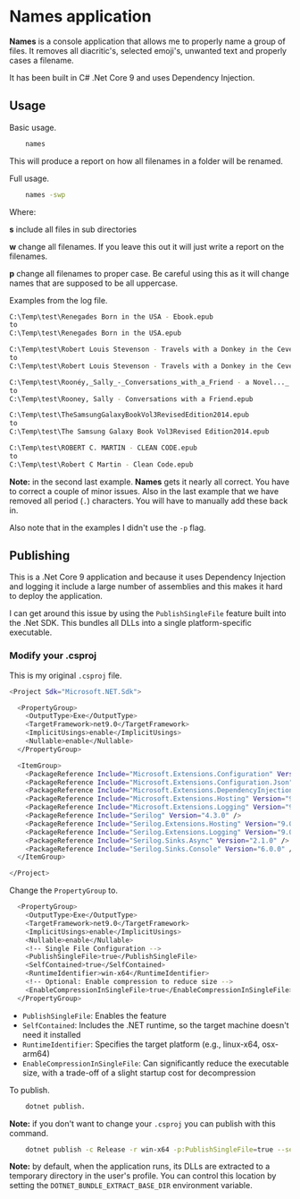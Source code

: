 # Names application

**Names** is a console application that allows me to properly name a group of files. It removes all diacritic's, selected emoji's, unwanted text and properly cases a filename.

It has been built in C# .Net Core 9 and uses Dependency Injection.

## Usage

Basic usage.

```bash
    names
```

This will produce a report on how all filenames in a folder will be renamed.

Full usage.

```bash
    names -swp
```

Where:

**s** include all files in sub directories

**w** change all filenames. If you leave this out it will just write a report on the filenames.

**p** change all filenames to proper case. Be careful using this as it will change names that are supposed to be all uppercase.

Examples from the log file.

```bash
C:\Temp\test\Renegades Born in the USA - Ebook.epub
to
C:\Temp\test\Renegades Born in the USA.epub

C:\Temp\test\Robert Louis Stevenson - Travels with a Donkey in the Cevennes sanet.st.epub
to
C:\Temp\test\Robert Louis Stevenson - Travels with a Donkey in the Cevennes.epub

C:\Temp\test\Roonéy,_Sally_-_Conversations_with_a_Friend - a Novel..._ .epub
to
C:\Temp\test\Rooney, Sally - Conversations with a Friend.epub

C:\Temp\test\TheSamsungGalaxyBookVol3RevisedEdition2014.epub
to
C:\Temp\test\The Samsung Galaxy Book Vol3Revised Edition2014.epub

C:\Temp\test\ROBERT C. MARTIN - CLEAN CODE.epub
to
C:\Temp\test\Robert C Martin - Clean Code.epub
```

**Note:** in the second last example. **Names** gets it nearly all correct. You have to correct a couple of minor issues. Also in the last example that we have removed all period (``.``) characters. You will have to manually add these back in.

Also note that in the examples I didn't use the ``-p`` flag.

## Publishing

This is a .Net Core 9 application and because it uses Dependency Injection and logging it include a large number of assemblies and this makes it hard to deploy the application.

I can get around this issue by using the ``PublishSingleFile`` feature built into the .Net SDK. This bundles all DLLs into a single platform-specific executable.

### Modify your .csproj

This is my original ``.csproj`` file.

```bash
<Project Sdk="Microsoft.NET.Sdk">

  <PropertyGroup>
    <OutputType>Exe</OutputType>
    <TargetFramework>net9.0</TargetFramework>
    <ImplicitUsings>enable</ImplicitUsings>
    <Nullable>enable</Nullable>
  </PropertyGroup>

  <ItemGroup>
    <PackageReference Include="Microsoft.Extensions.Configuration" Version="9.0.9" />
    <PackageReference Include="Microsoft.Extensions.Configuration.Json" Version="9.0.9" />
    <PackageReference Include="Microsoft.Extensions.DependencyInjection" Version="9.0.9" />
    <PackageReference Include="Microsoft.Extensions.Hosting" Version="9.0.9" />
    <PackageReference Include="Microsoft.Extensions.Logging" Version="9.0.9" />
    <PackageReference Include="Serilog" Version="4.3.0" />
    <PackageReference Include="Serilog.Extensions.Hosting" Version="9.0.0" />
    <PackageReference Include="Serilog.Extensions.Logging" Version="9.0.2" />
    <PackageReference Include="Serilog.Sinks.Async" Version="2.1.0" />
    <PackageReference Include="Serilog.Sinks.Console" Version="6.0.0" />
  </ItemGroup>

</Project>
```

Change the ``PropertyGroup`` to.

```bash
  <PropertyGroup>
    <OutputType>Exe</OutputType>
    <TargetFramework>net9.0</TargetFramework>
    <ImplicitUsings>enable</ImplicitUsings>
    <Nullable>enable</Nullable>
    <!-- Single File Configuration -->
    <PublishSingleFile>true</PublishSingleFile>
    <SelfContained>true</SelfContained>
    <RuntimeIdentifier>win-x64</RuntimeIdentifier>
    <!-- Optional: Enable compression to reduce size -->
    <EnableCompressionInSingleFile>true</EnableCompressionInSingleFile>
  </PropertyGroup>
```

* ``PublishSingleFile``: Enables the feature
* ``SelfContained``: Includes the .NET runtime, so the target machine doesn't need it installed
* ``RuntimeIdentifier``: Specifies the target platform (e.g., linux-x64, osx-arm64)
* ``EnableCompressionInSingleFile``: Can significantly reduce the executable size, with a trade-off of a slight startup cost for decompression

To publish.

```bash
    dotnet publish.
```

**Note:** if you don't want to change your ``.csproj`` you can publish with this command.

```bash
    dotnet publish -c Release -r win-x64 -p:PublishSingleFile=true --self-contained true
```

**Note:** by default, when the application runs, its DLLs are extracted to a temporary directory in the user's profile. You can control this location by setting the ``DOTNET_BUNDLE_EXTRACT_BASE_DIR`` environment variable.
